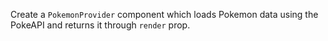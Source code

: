 Create a `PokemonProvider` component which loads Pokemon data using the PokeAPI and returns it through `render` prop.
